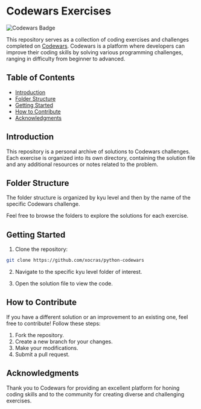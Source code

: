 # Codewars Exercises

![Codewars Badge](https://www.codewars.com/users/xocras/badges/small)

This repository serves as a collection of coding exercises and challenges completed on [Codewars](https://www.codewars.com/). Codewars is a platform where developers can improve their coding skills by solving various programming challenges, ranging in difficulty from beginner to advanced.

## Table of Contents

- [Introduction](#introduction)
- [Folder Structure](#folder-structure)
- [Getting Started](#getting-started)
- [How to Contribute](#how-to-contribute)
- [Acknowledgments](#acknowledgments)

## Introduction

This repository is a personal archive of solutions to Codewars challenges. Each exercise is organized into its own directory, containing the solution file and any additional resources or notes related to the problem.

## Folder Structure

The folder structure is organized by kyu level and then by the name of the specific Codewars challenge. 

Feel free to browse the folders to explore the solutions for each exercise.

## Getting Started

1. Clone the repository:

```bash
git clone https://github.com/xocras/python-codewars
```

2. Navigate to the specific kyu level folder of interest.

3. Open the solution file to view the code.

## How to Contribute

If you have a different solution or an improvement to an existing one, feel free to contribute! Follow these steps:

1. Fork the repository.
2. Create a new branch for your changes.
3. Make your modifications.
4. Submit a pull request.

## Acknowledgments

Thank you to Codewars for providing an excellent platform for honing coding skills and to the community for creating diverse and challenging exercises.

